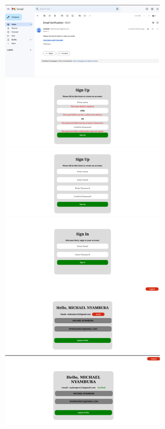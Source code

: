 ![Alt text](<Screenshot from 2023-12-04 06-53-27.png>) ![Alt text](<Screenshot from 2023-12-04 06-31-42.png>) ![Alt text](<Screenshot from 2023-12-04 06-23-13.png>) ![Alt text](<Screenshot from 2023-12-04 06-23-01.png>) ![Alt text](<Screenshot from 2023-12-04 06-22-50.png>) ![Alt text](<Screenshot from 2023-12-04 06-22-29.png>)